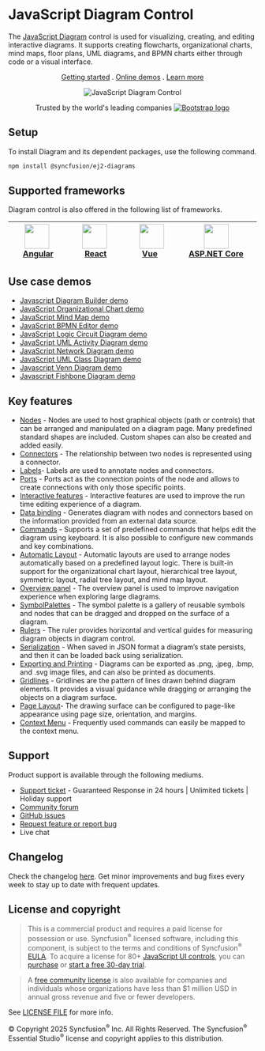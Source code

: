 # JavaScript Diagram Control

The [JavaScript Diagram](https://www.syncfusion.com/javascript-ui-controls/js-diagram?utm_source=npm&utm_medium=listing&utm_campaign=javascript-diagram-npm) control is used for visualizing, creating, and editing interactive diagrams. It supports creating flowcharts, organizational charts, mind maps, floor plans, UML diagrams, and BPMN charts either through code or a visual interface.

<p align="center">
    <a href="https://ej2.syncfusion.com/documentation/diagram/getting-started/?utm_source=npm&utm_medium=listing&utm_campaign=javascript-diagram-npm">Getting started</a> . 
    <a href="https://ej2.syncfusion.com/demos/?utm_source=npm&utm_medium=listing&utm_campaign=javascript-diagram-npm#/material/diagram/default-functionalities.html">Online demos</a> . 
    <a href="https://www.syncfusion.com/javascript-ui-controls/js-diagram?utm_source=npm&utm_medium=listing&utm_campaign=javascript-diagram-npm">Learn more</a>
</p>

<p align="center">
    <img src="https://raw.githubusercontent.com/SyncfusionExamples/nuget-img/master/javascript/javascript-diagram.png" alt="JavaScript Diagram Control"/>
</p>

<p align="center">
Trusted by the world's leading companies
  <a href="https://www.syncfusion.com">
    <img src="https://raw.githubusercontent.com/SyncfusionExamples/nuget-img/master/syncfusion/syncfusion-trusted-companies.webp" alt="Bootstrap logo">
  </a>
</p>

## Setup

To install Diagram and its dependent packages, use the following command.

```sh
npm install @syncfusion/ej2-diagrams  
```

## Supported frameworks

Diagram control is also offered in the following list of frameworks.

| [<img src="https://ej2.syncfusion.com/github/images/angular.svg" height="50" />](https://www.syncfusion.com/angular-ui-components?utm_medium=listing&utm_source=github)<br/>&nbsp;&nbsp;&nbsp;&nbsp;&nbsp;[Angular](https://www.syncfusion.com/angular-ui-components?utm_medium=listing&utm_source=github)&nbsp;&nbsp;&nbsp;&nbsp; | [<img src="https://ej2.syncfusion.com/github/images/react.svg"  height="50" />](https://www.syncfusion.com/react-ui-components?utm_medium=listing&utm_source=github)<br/>&nbsp;&nbsp;&nbsp;&nbsp;&nbsp;&nbsp;&nbsp;[React](https://www.syncfusion.com/react-ui-components?utm_medium=listing&utm_source=github)&nbsp;&nbsp;&nbsp;&nbsp;&nbsp;&nbsp; | [<img src="https://ej2.syncfusion.com/github/images/vue.svg" height="50" />](https://www.syncfusion.com/vue-ui-components?utm_medium=listing&utm_source=github)<br/>&nbsp;&nbsp;&nbsp;&nbsp;&nbsp;&nbsp;&nbsp;[Vue](https://www.syncfusion.com/vue-ui-components?utm_medium=listing&utm_source=github)&nbsp;&nbsp;&nbsp;&nbsp;&nbsp;&nbsp;&nbsp;&nbsp;&nbsp; | [<img src="https://ej2.syncfusion.com/github/images/netcore.svg" height="50" />](https://www.syncfusion.com/aspnet-core-ui-controls?utm_medium=listing&utm_source=github)<br/>&nbsp;&nbsp;[ASP.NET&nbsp;Core](https://www.syncfusion.com/aspnet-core-ui-controls?utm_medium=listing&utm_source=github)&nbsp;&nbsp; | [<img src="https://ej2.syncfusion.com/github/images/netmvc.svg" height="50" />](https://www.syncfusion.com/aspnet-mvc-ui-controls?utm_medium=listing&utm_source=github)<br/>&nbsp;&nbsp;[ASP.NET&nbsp;MVC](https://www.syncfusion.com/aspnet-mvc-ui-controls?utm_medium=listing&utm_source=github)&nbsp;&nbsp; | 
| :-----: | :-----: | :-----: | :-----: | :-----: |

## Use case demos

* [Javascript Diagram Builder demo](https://ej2.syncfusion.com/showcase/javascript/diagrambuilder/#/home)
* [JavaScript Organizational Chart demo](https://ej2.syncfusion.com/demos/#/bootstrap5/diagram/organization-model.html)
* [JavaScript Mind Map demo](https://ej2.syncfusion.com/demos/#/bootstrap5/diagram/mind-map.html)
* [JavaScript BPMN Editor demo](https://ej2.syncfusion.com/demos/#/bootstrap5/diagram/bpmn-editor.html)
* [JavaScript Logic Circuit Diagram demo](https://ej2.syncfusion.com/demos/#/bootstrap5/diagram/logic-circuit.html)
* [JavaScript UML Activity Diagram demo](https://ej2.syncfusion.com/demos/#/bootstrap5/diagram/uml-activity.html)
* [JavaScript Network Diagram demo](https://ej2.syncfusion.com/demos/#/bootstrap5/diagram/network-diagram.html)
* [JavaScript UML Class Diagram demo](https://ej2.syncfusion.com/demos/#/bootstrap5/diagram/uml-class-diagram.html)
* [Javascript Venn Diagram demo](https://ej2.syncfusion.com/demos/#/bootstrap5/diagram/venn-diagram.html)
* [Javascript Fishbone Diagram demo](https://ej2.syncfusion.com/demos/#/bootstrap5/diagram/fishbone-diagram.html)

## Key features

* [Nodes](https://ej2.syncfusion.com/demos/#/material/diagram/getting-started-node.html) - Nodes are used to host graphical objects (path or controls) that can be arranged and manipulated on a diagram page. Many predefined standard shapes are included. Custom shapes can also be created and added easily.
* [Connectors](https://ej2.syncfusion.com/demos/#/material/diagram/connector.html) - The relationship between two nodes is represented using a connector.
* [Labels](https://ej2.syncfusion.com/demos/#/material/diagram/getting-started-annotation.html)- Labels are used to annotate nodes and connectors.
* [Ports](https://ej2.syncfusion.com/demos/#/material/diagram/port.html) - Ports act as the connection points of the node and allows to create connections with only those specific points.
* [Interactive features](https://ej2.syncfusion.com/demos/#/material/diagram/drawing-tool.html) - Interactive features are used to improve the run time editing experience of a diagram.
* [Data binding](https://ej2.syncfusion.com/demos/#/material/diagram/local-data.html) - Generates diagram with nodes and connectors based on the information provided from an external data source.
* [Commands](https://ej2.syncfusion.com/demos/#/material/diagram/key-board-functions.html) - Supports a set of predefined commands that helps edit the diagram using keyboard. It is also possible to configure new commands and key combinations.
* [Automatic Layout](https://ej2.syncfusion.com/demos/#/material/diagram/hierarchical-model.html) - Automatic layouts are used to arrange nodes automatically based on a predefined layout logic. There is built-in support for the organizational chart layout, hierarchical tree layout, symmetric layout, radial tree layout, and mind map layout.
* [Overview panel](https://ej2.syncfusion.com/demos/#/material/diagram/overview.html) -  The overview panel is used to improve navigation experience when exploring large diagrams.
* [SymbolPalettes](https://ej2.syncfusion.com/demos/#/material/diagram/symbol-palette.html) - The symbol palette is a gallery of reusable symbols and nodes that can be dragged and dropped on the surface of a diagram.
* [Rulers](https://ej2.syncfusion.com/demos/#/material/diagram/drawing-tool.html) - The ruler provides horizontal and vertical guides for measuring diagram objects in diagram control.
* [Serialization](https://ej2.syncfusion.com/demos/#/material/diagram/serialization.html) - When saved in JSON format a diagram’s state persists, and then it can be loaded back using serialization.
* [Exporting and Printing](https://ej2.syncfusion.com/demos/#/material/diagram/print-export.html) - Diagrams can be exported as .png, .jpeg, .bmp, and .svg image files, and can also be printed as documents.
* [Gridlines](https://ej2.syncfusion.com/demos/#/material/diagram/default-functionalities.html) - Gridlines are the pattern of lines drawn behind diagram elements. It provides a visual guidance while dragging or arranging the objects on a diagram surface.
* [Page Layout](https://ej2.syncfusion.com/demos/#/material/diagram/print-export.html)- The drawing surface can be configured to page-like appearance using page size, orientation, and margins.
* [Context Menu](https://ej2.syncfusion.com/demos/#/material/diagram/key-board-functions.html) - Frequently used commands can easily be mapped to the context menu.

## Support

Product support is available through the following mediums.

* [Support ticket](https://support.syncfusion.com/support/tickets/create) - Guaranteed Response in 24 hours | Unlimited tickets | Holiday support
* [Community forum](https://www.syncfusion.com/forums/essential-js2?utm_source=npm&utm_medium=listing&utm_campaign=javascript-diagram-npm)
* [GitHub issues](https://github.com/syncfusion/ej2-javascript-ui-controls/issues/new)
* [Request feature or report bug](https://www.syncfusion.com/feedback/javascript?utm_source=npm&utm_medium=listing&utm_campaign=javascript-diagram-npm)
* Live chat

## Changelog

Check the changelog [here](https://ej2.syncfusion.com/javascript/documentation/release-notes/index). Get minor improvements and bug fixes every week to stay up to date with frequent updates.

## License and copyright

> This is a commercial product and requires a paid license for possession or use. Syncfusion<sup>®</sup> licensed software, including this component, is subject to the terms and conditions of Syncfusion<sup>®</sup> [EULA](https://www.syncfusion.com/eula/es/). To acquire a license for 80+ [JavaScript UI controls](https://www.syncfusion.com/javascript-ui-controls), you can [purchase](https://www.syncfusion.com/sales/products) or [start a free 30-day trial](https://www.syncfusion.com/account/manage-trials/start-trials).

> A [free community license](https://www.syncfusion.com/products/communitylicense) is also available for companies and individuals whose organizations have less than $1 million USD in annual gross revenue and five or fewer developers.

See [LICENSE FILE](https://github.com/syncfusion/ej2/blob/master/license?utm_source=npm&utm_campaign=diagram) for more info.

© Copyright 2025 Syncfusion<sup>®</sup> Inc. All Rights Reserved. The Syncfusion<sup>®</sup> Essential Studio<sup>®</sup> license and copyright applies to this distribution.
